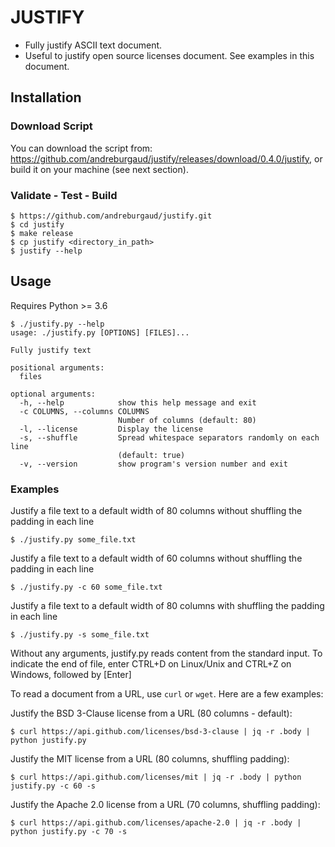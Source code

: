 # JUSTIFY

* Fully justify ASCII text document.
* Useful to justify open source licenses document. See examples in this document.

## Installation

### Download Script

You can download the script from: https://github.com/andreburgaud/justify/releases/download/0.4.0/justify, or build it on your machine (see next section).

### Validate - Test - Build

```
$ https://github.com/andreburgaud/justify.git
$ cd justify
$ make release
$ cp justify <directory_in_path>
$ justify --help
```

## Usage

Requires Python >= 3.6

```
$ ./justify.py --help
usage: ./justify.py [OPTIONS] [FILES]...

Fully justify text

positional arguments:
  files

optional arguments:
  -h, --help            show this help message and exit
  -c COLUMNS, --columns COLUMNS
                        Number of columns (default: 80)
  -l, --license         Display the license
  -s, --shuffle         Spread whitespace separators randomly on each line
                        (default: true)
  -v, --version         show program's version number and exit
```

### Examples

Justify a file text to a default width of 80 columns without shuffling the padding in each line

```
$ ./justify.py some_file.txt
```

Justify a file text to a default width of 60 columns without shuffling the padding in each line

```
$ ./justify.py -c 60 some_file.txt
```


Justify a file text to a default width of 80 columns with shuffling the padding in each line

```
$ ./justify.py -s some_file.txt
```

Without any arguments, justify.py reads content from the standard input. To indicate the end of file, enter CTRL+D on Linux/Unix and CTRL+Z on Windows, followed by [Enter]

To read a document from a URL, use `curl` or `wget`. Here are a few examples:

Justify the BSD 3-Clause license from a URL (80 columns - default):

```
$ curl https://api.github.com/licenses/bsd-3-clause | jq -r .body | python justify.py
```

Justify the MIT license from a URL (80 columns, shuffling padding):

```
$ curl https://api.github.com/licenses/mit | jq -r .body | python justify.py -c 60 -s
```

Justify the Apache 2.0 license from a URL (70 columns, shuffling padding):

```
$ curl https://api.github.com/licenses/apache-2.0 | jq -r .body | python justify.py -c 70 -s
```
